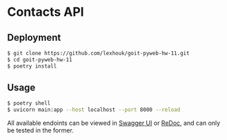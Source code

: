# Contacts API

## Deployment

```bash
$ git clone https://github.com/lexhouk/goit-pyweb-hw-11.git
$ cd goit-pyweb-hw-11
$ poetry install
```

## Usage

```bash
$ poetry shell
$ uvicorn main:app --host localhost --port 8000 --reload
```

All available endoints can be viewed in [Swagger UI](http://localhost:8000/docs) or [ReDoc](http://localhost:8000/redoc), and can only be tested in the former.
